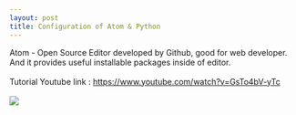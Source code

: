 ```yaml
---
layout: post
title: Configuration of Atom & Python
---
```


Atom - Open Source Editor developed by Github, good for web developer. And it provides useful installable packages inside of editor.
<br><br>
Tutorial Youtube link : <a href="https://www.youtube.com/watch?v=GsTo4bV-yTc"> https://www.youtube.com/watch?v=GsTo4bV-yTc </a>
<br><br>
<img src = "https://raw.githubusercontent.com/josh-bak/josh-bak.github.io/master/images/atom_x_python_0.png">
